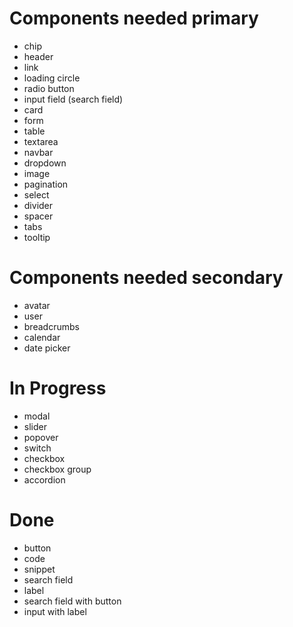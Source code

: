 # Components needed primary

- chip
- header
- link
- loading circle
- radio button
- input field (search field)
- card
- form
- table
- textarea
- navbar
- dropdown
- image
- pagination
- select
- divider
- spacer
- tabs
- tooltip

# Components needed secondary

- avatar
- user
- breadcrumbs
- calendar
- date picker

# In Progress

- modal
- slider
- popover
- switch
- checkbox
- checkbox group
- accordion

# Done

- button
- code
- snippet
- search field
- label
- search field with button
- input with label
